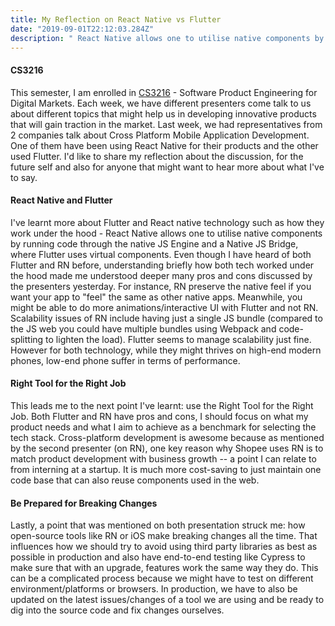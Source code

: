 ```yaml
---
title: My Reflection on React Native vs Flutter
date: "2019-09-01T22:12:03.284Z"
description: " React Native allows one to utilise native components by running code through the native JS Engine and a Native JS Bridge, where Flutter uses virtual components. ..."
---
```


#### CS3216

This semester, I am enrolled in [CS3216](https://www.cs3216.com) - Software Product Engineering for Digital Markets. Each week, we have different presenters come talk to us about different topics that might help us in developing innovative products that will gain traction in the market. Last week, we had representatives from 2 companies talk about Cross Platform Mobile Application Development. One of them have been using React Native for their products and the other used Flutter. I'd like to share my reflection about the discussion, for the future self and also for anyone that might want to hear more about what I've to say.

#### React Native and Flutter

I've learnt more about Flutter and React native technology such as how they work under the hood - React Native allows one to utilise native components by running code through the native JS Engine and a Native JS Bridge, where Flutter uses virtual components. Even though I have heard of both Flutter and RN before, understanding briefly how both tech worked under the hood made me understood deeper many pros and cons discussed by the presenters yesterday. For instance, RN preserve the native feel if you want your app to "feel" the same as other native apps. Meanwhile, you might be able to do more animations/interactive UI with Flutter and not RN. Scalability issues of RN include having just a single JS bundle (compared to the JS web you could have multiple bundles using Webpack and code-splitting to lighten the load). Flutter seems to manage scalability just fine. However for both technology, while they might thrives on high-end modern phones, low-end phone suffer in terms of performance.

#### Right Tool for the Right Job

This leads me to the next point I've learnt: use the Right Tool for the Right Job. Both Flutter and RN have pros and cons, I should focus on what my product needs and what I aim to achieve as a benchmark for selecting the tech stack. Cross-platform development is awesome because as mentioned by the second presenter (on RN), one key reason why Shopee uses RN is to match product development with business growth -- a point I can relate to from interning at a startup. It is much more cost-saving to just maintain one code base that can also reuse components used in the web.

#### Be Prepared for Breaking Changes

Lastly, a point that was mentioned on both presentation struck me: how open-source tools like RN or iOS make breaking changes all the time. That influences how we should try to avoid using third party libraries as best as possible in production and also have end-to-end testing like Cypress to make sure that with an upgrade, features work the same way they do. This can be a complicated process because we might have to test on different environment/platforms or browsers. In production, we have to also be updated on the latest issues/changes of a tool we are using and be ready to dig into the source code and fix changes ourselves.
